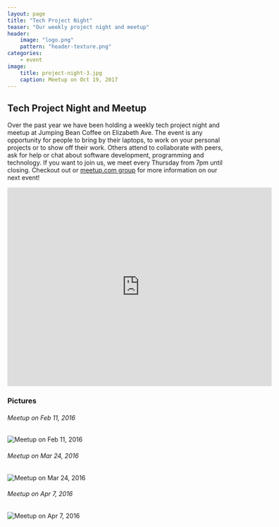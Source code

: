 ```yaml
---
layout: page
title: "Tech Project Night"
teaser: "Our weekly project night and meetup"
header:
    image: "logo.png"
    pattern: "header-texture.png"
categories:
    - event
image:
    title: project-night-3.jpg
    caption: Meetup on Oct 19, 2017
---
```


## Tech Project Night and Meetup

Over the past year we have been holding a weekly tech project night and meetup at Jumping Bean Coffee on Elizabeth Ave.
The event is any opportunity for people to bring by their laptops, to work on your personal projects or to show off 
their work. Others attend to collaborate with peers, ask for help or chat about software development, programming and
technology. If you want to join us, we meet every Thursday from 7pm until closing. Checkout out or [meetup.com group][1]
for more information on our next event!

<iframe src="https://www.google.com/maps/embed?pb=!1m14!1m8!1m3!1d1513.6688310145457!2d-52.710656859949246!3d47.583759328672386!3m2!1i1024!2i768!4f13.1!3m3!1m2!1s0x4b0ca3e5685e29b7%3A0xd748f6f5b79de4d1!2sJumping+Bean+Coffee!5e0!3m2!1sen!2sca!4v1513208719249" width="600" height="450" frameborder="0" style="border:0" allowfullscreen></iframe>

### Pictures

###### Meetup on Feb 11, 2016
![Meetup on Feb 11, 2016]({{site.urlimg}}project-night-1.jpg "Meetup on Feb 11, 2016")

###### Meetup on Mar 24, 2016
![Meetup on Mar 24, 2016]({{site.urlimg}}project-night-2.jpg "Meetup on Mar 24, 2016")

###### Meetup on Apr 7, 2016
![Meetup on Apr 7, 2016]({{site.urlimg}}project-night-4.jpg "Meetup on Apr 7, 2016")

[1]:https://www.meetup.com/Computer-Technology-Society-of-Newfoundland-and-Labrador/
